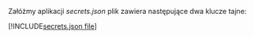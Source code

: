 Załóżmy aplikacji *secrets.json* plik zawiera następujące dwa klucze tajne:

[!INCLUDE[secrets.json file](secrets-json-file.md)]
